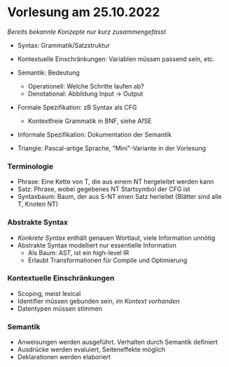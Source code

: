 # Vorlesung am 25.10.2022
*Bereits bekannte Konzepte nur kurz zusammengefasst*

- Syntax: Grammatik/Satzstruktur
- Kontextuelle Einschränkungen: Variablen müssen passend sein, etc.
- Semantik: Bedeutung
  - Operationell: Welche Schritte laufen ab?
  - Denotational: Abbildung Input -> Output

- Formale Spezifikation: zB Syntax als CFG
  - Kontextfreie Grammatik in BNF, siehe AfSE
- Informale Spezifikation: Dokumentation der Semantik

- Triangle: Pascal-artige Sprache, "Mini"-Variante in der Vorlesung

### Terminologie
- Phrase: Eine Kette von T, die aus einem NT hergeleitet werden kann
- Satz: Phrase, wobei gegebenes NT Startsymbol der CFG ist
- Syntaxbaum: Baum, der aus S-NT einen Satz herleitet
  (Blätter sind alle T, Knoten NT)

### Abstrakte Syntax
- *Konkrete Syntax* enthält genauen Wortlaut, viele Information unnötig
- Abstrakte Syntax modelliert nur essentielle Information
  - Als Baum: AST, ist ein high-level IR
  - Erlaubt Transformationen für Compile und Optimierung

### Kontextuelle Einschränkungen
- Scoping, meist lexical
- Identifier müssen gebunden sein, *im Kontext vorhanden*
- Datentypen müssen stimmen

### Semantik
- Anweisungen werden ausgeführt. Verhalten durch Semantik definiert
- Ausdrücke werden evaluiert, Seiteneffekte möglich
- Deklarationen werden elaboriert
